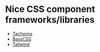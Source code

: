 # Nice CSS component frameworks/libraries   

* [Tachyons](http://tachyons.io/)  
* [BassCSS](https://basscss.com/)  
* [Tailwind](https://tailwindcss.com/)  